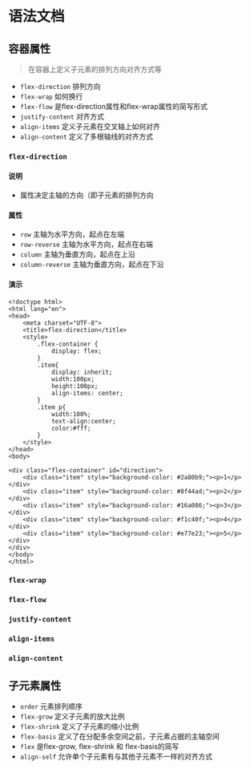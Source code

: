# 语法文档

## 容器属性
>在容器上定义子元素的排列方向对齐方式等

- `flex-direction` 排列方向
- `flex-wrap` 如何换行
- `flex-flow` 是flex-direction属性和flex-wrap属性的简写形式
- `justify-content` 对齐方式
- `align-items` 定义子元素在交叉轴上如何对齐
- `align-content` 定义了多根轴线的对齐方式

### `flex-direction` 

#### 说明
- 属性决定主轴的方向（即子元素的排列方向

#### 属性
- `row` 主轴为水平方向，起点在左端
- `row-reverse` 主轴为水平方向，起点在右端
- `column` 主轴为垂直方向，起点在上沿
- `column-reverse` 主轴为垂直方向，起点在下沿

#### 演示
````html:120
<!doctype html>
<html lang="en">
<head>
    <meta charset="UTF-8">
    <title>flex-direction</title>
    <style>
        .flex-container {
            display: flex;
        }
        .item{
            display: inherit;
            width:100px;
            height:100px;
            align-items: center;
        }
        .item p{
            width:100%;
            text-align:center;
            color:#fff;
        }
    </style>
</head>
<body>

<div class="flex-container" id="direction">
    <div class="item" style="background-color: #2a80b9;"><p>1</p></div>
    <div class="item" style="background-color: #8f44ad;"><p>2</p></div>
    <div class="item" style="background-color: #16a086;"><p>3</p></div>
    <div class="item" style="background-color: #f1c40f;"><p>4</p></div>
    <div class="item" style="background-color: #e77e23;"><p>5</p></div>
</div>
</body>
</html>
````

### `flex-wrap` 
### `flex-flow` 
### `justify-content` 
### `align-items` 
### `align-content` 

## 子元素属性
- `order` 元素排列顺序
- `flex-grow` 定义子元素的放大比例
- `flex-shrink` 定义了子元素的缩小比例
- `flex-basis` 定义了在分配多余空间之前，子元素占据的主轴空间
- `flex` 是flex-grow, flex-shrink 和 flex-basis的简写
- `align-self` 允许单个子元素有与其他子元素不一样的对齐方式
